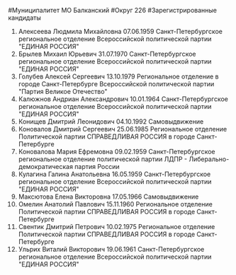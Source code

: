 #Муниципалитет
МО Балканский
#Округ
226
#Зарегистрированные кандидаты
1. Алексеева Людмила Михайловна 07.06.1959
Санкт-Петербургское региональное отделение Всероссийской политической партии "ЕДИНАЯ РОССИЯ"
2. Брылев Михаил Юрьевич 31.07.1970
Санкт-Петербургское региональное отделение Всероссийской политической партии "ЕДИНАЯ РОССИЯ"
3. Голубев Алексей Сергеевич 13.10.1979
Региональное отделение в городе Санкт-Петербурге Всероссийской политической партии "Партия Великое Отечество"
4. Калюжнов Андриан Александрович 10.01.1964
Санкт-Петербургское региональное отделение Всероссийской политической партии "ЕДИНАЯ РОССИЯ"
5. Конищев Дмитрий Леонидович 04.10.1992
Самовыдвижение
6. Коновалов Дмитрий Сергеевич 25.06.1985
Региональное отделение Политической партии СПРАВЕДЛИВАЯ РОССИЯ в городе Санкт-Петербурге
7. Коновалова Мария Ефремовна 09.02.1959
Санкт-Петербургское региональное отделение политической партии ЛДПР - Либерально-демократическая партия России
8. Кулагина Галина Анатольевна 16.05.1959
Санкт-Петербургское региональное отделение Всероссийской политической партии "ЕДИНАЯ РОССИЯ"
9. Максютова Елена Викторовна 17.05.1966
Самовыдвижение
10. Омелин Анатолий Павлович 15.11.1960
Региональное отделение Политической партии СПРАВЕДЛИВАЯ РОССИЯ в городе Санкт-Петербурге
11. Свентик Дмитрий Петрович 10.02.1975
Региональное отделение Политической партии СПРАВЕДЛИВАЯ РОССИЯ в городе Санкт-Петербурге
12. Ульрих Виталий Викторович 19.06.1961
Санкт-Петербургское региональное отделение Всероссийской политической партии "ЕДИНАЯ РОССИЯ"
